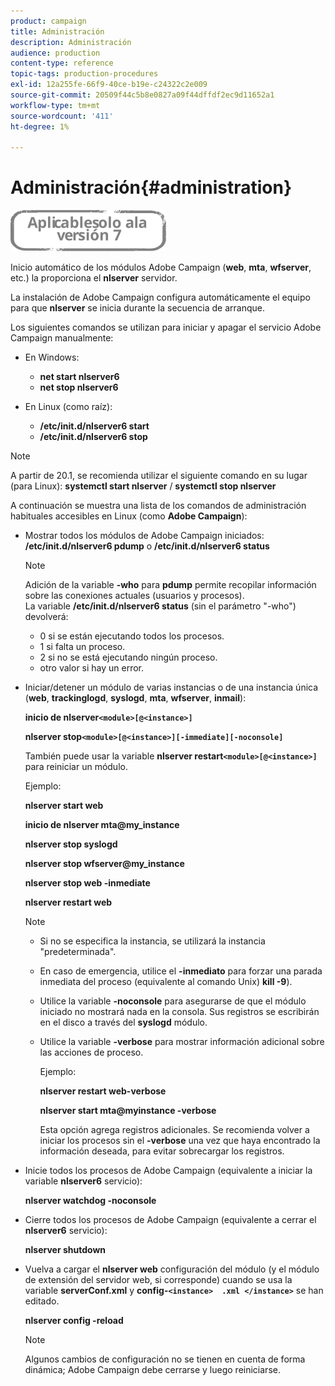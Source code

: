 ```yaml
---
product: campaign
title: Administración
description: Administración
audience: production
content-type: reference
topic-tags: production-procedures
exl-id: 12a255fe-66f9-40ce-b19e-c24322c2e009
source-git-commit: 20509f44c5b8e0827a09f44dffdf2ec9d11652a1
workflow-type: tm+mt
source-wordcount: '411'
ht-degree: 1%

---
```


# Administración{#administration}

![](../../assets/v7-only.svg)

Inicio automático de los módulos Adobe Campaign (**web**, **mta**, **wfserver**, etc.) la proporciona el **nlserver** servidor.

La instalación de Adobe Campaign configura automáticamente el equipo para que **nlserver** se inicia durante la secuencia de arranque.

Los siguientes comandos se utilizan para iniciar y apagar el servicio Adobe Campaign manualmente:

* En Windows:

   * **net start nlserver6**
   * **net stop nlserver6**

* En Linux (como raíz):

   * **/etc/init.d/nlserver6 start**
   * **/etc/init.d/nlserver6 stop**

>[!NOTE]
>
>A partir de 20.1, se recomienda utilizar el siguiente comando en su lugar (para Linux): **systemctl start nlserver** / **systemctl stop nlserver**

A continuación se muestra una lista de los comandos de administración habituales accesibles en Linux (como **Adobe Campaign**):

* Mostrar todos los módulos de Adobe Campaign iniciados: **/etc/init.d/nlserver6 pdump** o **/etc/init.d/nlserver6 status**

   >[!NOTE]
   >
   >Adición de la variable **-who** para **pdump** permite recopilar información sobre las conexiones actuales (usuarios y procesos).\
   >La variable **/etc/init.d/nlserver6 status** (sin el parámetro &quot;-who&quot;) devolverá:
   >
   >    * 0 si se están ejecutando todos los procesos.
   >    * 1 si falta un proceso.
   >    * 2 si no se está ejecutando ningún proceso.
   >    * otro valor si hay un error.


* Iniciar/detener un módulo de varias instancias o de una instancia única (**web**, **trackinglogd**, **syslogd**, **mta**, **wfserver**, **inmail**):

   **inicio de nlserver`<module>[@<instance>]`**

   **nlserver stop`<module>[@<instance>][-immediate][-noconsole]`**

   También puede usar la variable **nlserver restart`<module>[@<instance>]`** para reiniciar un módulo.

   Ejemplo:

   **nlserver start web**

   **inicio de nlserver mta@my_instance**

   **nlserver stop syslogd**

   **nlserver stop wfserver@my_instance**

   **nlserver stop web -inmediate**

   **nlserver restart web**

   >[!NOTE]
   >
   >* Si no se especifica la instancia, se utilizará la instancia &quot;predeterminada&quot;.
   >* En caso de emergencia, utilice el **-inmediato** para forzar una parada inmediata del proceso (equivalente al comando Unix) **kill -9**).
   >* Utilice la variable **-noconsole** para asegurarse de que el módulo iniciado no mostrará nada en la consola. Sus registros se escribirán en el disco a través del **syslogd** módulo.
   >* Utilice la variable **-verbose** para mostrar información adicional sobre las acciones de proceso.
   >
   >   Ejemplo:
   >
   >   **nlserver restart web-verbose**
   >
   >   **nlserver start mta@myinstance -verbose**
   >
   >   Esta opción agrega registros adicionales. Se recomienda volver a iniciar los procesos sin el **-verbose** una vez que haya encontrado la información deseada, para evitar sobrecargar los registros.


* Inicie todos los procesos de Adobe Campaign (equivalente a iniciar la variable **nlserver6** servicio):

   **nlserver watchdog -noconsole**

* Cierre todos los procesos de Adobe Campaign (equivalente a cerrar el **nlserver6** servicio):

   **nlserver shutdown**

* Vuelva a cargar el **nlserver web** configuración del módulo (y el módulo de extensión del servidor web, si corresponde) cuando se usa la variable **serverConf.xml** y **config-`<instance>  .xml </instance>`** se han editado.

   **nlserver config -reload**

   >[!NOTE]
   >
   >Algunos cambios de configuración no se tienen en cuenta de forma dinámica; Adobe Campaign debe cerrarse y luego reiniciarse.
